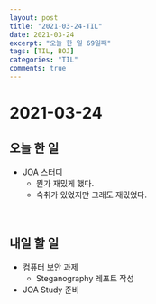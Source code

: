 ```yaml
---
layout: post
title: "2021-03-24-TIL"
date: 2021-03-24
excerpt: "오늘 한 일 69일째"
tags: [TIL, BOJ]
categories: "TIL"
comments: true
---
```


# 2021-03-24

## 오늘 한 일    
- JOA 스터디
    - 뭔가 재밌게 했다.
    - 숙취가 있었지만 그래도 재밌었다.

<br>

## 내일 할 일
- 컴퓨터 보안 과제
    - Steganography 레포트 작성
- JOA Study 준비
